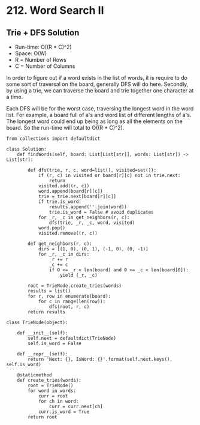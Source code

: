 # 212. Word Search II

## Trie + DFS Solution
- Run-time: O((R \* C)^2)
- Space: O(W)
- R = Number of Rows
- C = Number of Columns

In order to figure out if a word exists in the list of words, it is require to do some sort of traversal on the board, generally DFS will do here.
Secondly, by using a trie, we can traverse the board and trie together one character at a time.

Each DFS will be for the worst case, traversing the longest word in the word list.
For example, a board full of a's and word list of different lengths of a's. The longest word could end up being as long as all the elements on the board.
So the run-time will total to O((R \* C)^2).

```
from collections import defaultdict

class Solution:
    def findWords(self, board: List[List[str]], words: List[str]) -> List[str]:

        def dfs(trie, r, c, word=list(), visited=set()):
            if (r, c) in visited or board[r][c] not in trie.next:
                return
            visited.add((r, c))
            word.append(board[r][c])
            trie = trie.next[board[r][c]]
            if trie.is_word:
                results.append(''.join(word))
                trie.is_word = False # avoid duplicates
            for _r, _c in get_neighbors(r, c):
                dfs(trie, _r, _c, word, visited)
            word.pop()
            visited.remove((r, c))

        def get_neighbors(r, c):
            dirs = [(1, 0), (0, 1), (-1, 0), (0, -1)]
            for _r, _c in dirs:
                _r += r
                _c += c
                if 0 <= _r < len(board) and 0 <= _c < len(board[0]):
                    yield (_r, _c)

        root = TrieNode.create_tries(words)
        results = list()
        for r, row in enumerate(board):
            for c in range(len(row)):
                dfs(root, r, c)
        return results

class TrieNode(object):

    def __init__(self):
        self.next = defaultdict(TrieNode)
        self.is_word = False

    def __repr__(self):
        return 'Next: {}, IsWord: {}'.format(self.next.keys(), self.is_word)

    @staticmethod
    def create_tries(words):
        root = TrieNode()
        for word in words:
            curr = root
            for ch in word:
                curr = curr.next[ch]
            curr.is_word = True
        return root
```
